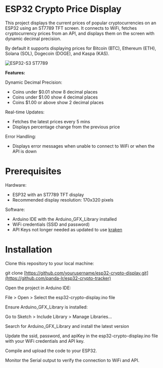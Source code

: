 # ESP32 Crypto Price Display

This project displays the current prices of popular cryptocurrencies on an ESP32 using an ST7789 TFT screen. It connects to WiFi, fetches cryptocurrency prices from an API, and displays them on the screen with dynamic decimal precision. 

By default it supports displaying prices for Bitcoin (BTC), Ethereum (ETH), Solana (SOL), Dogecoin (DOGE), and Kaspa (KAS).

![ESP32-S3 ST7789](https://utfs.io/f/tZrGIXv7R3Npr3rCzhMKvHMOLbISWJni5XQzZ39T6xkNaPFy)

**Features:**


Dynamic Decimal Precision:

  - Coins under $0.01 show 8 decimal places  
  - Coins under $1.00 show 4 decimal places  
  - Coins $1.00 or above show 2 decimal places
  
Real-time Updates:

  - Fetches the latest prices every 5 mins 
  - Displays percentage change from the previous price

Error Handling:

- Displays error messages when unable to connect to WiFi or when the API is down

# Prerequisites

Hardware:

- ESP32 with an ST7789 TFT display
- Recommended display resolution: 170x320 pixels

Software:

- Arduino IDE with the Arduino_GFX_Library installed
- WiFi credentials (SSID and password)
- API Keys not longer needed as updated to use [kraken]((https://www.kraken.com/))

# Installation

Clone this repository to your local machine:

git clone [https://github.com/yourusername/esp32-crypto-display.git](https://github.com/panda-lr/esp32-crypto-tracker)

Open the project in Arduino IDE:

File > Open > Select the esp32-crypto-display.ino file

Ensure Arduino_GFX_Library is installed:

Go to Sketch > Include Library > Manage Libraries...

Search for Arduino_GFX_Library and install the latest version

Update the ssid, password, and apiKey in the esp32-crypto-display.ino file with your WiFi credentials and API key.

Compile and upload the code to your ESP32.

Monitor the Serial output to verify the connection to WiFi and API.
